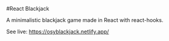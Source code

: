 #React Blackjack

A minimalistic blackjack game made in React with react-hooks.

See live: https://osyblackjack.netlify.app/
